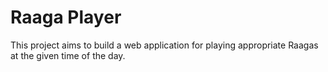 # Raaga Player
This project aims to build a web application for playing appropriate Raagas at the given time of the day.
